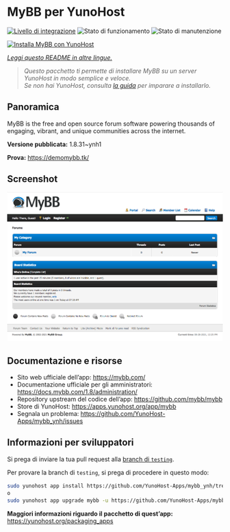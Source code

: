 <!--
N.B.: Questo README è stato automaticamente generato da <https://github.com/YunoHost/apps/tree/master/tools/readme_generator>
NON DEVE essere modificato manualmente.
-->

# MyBB per YunoHost

[![Livello di integrazione](https://dash.yunohost.org/integration/mybb.svg)](https://dash.yunohost.org/appci/app/mybb) ![Stato di funzionamento](https://ci-apps.yunohost.org/ci/badges/mybb.status.svg) ![Stato di manutenzione](https://ci-apps.yunohost.org/ci/badges/mybb.maintain.svg)

[![Installa MyBB con YunoHost](https://install-app.yunohost.org/install-with-yunohost.svg)](https://install-app.yunohost.org/?app=mybb)

*[Leggi questo README in altre lingue.](./ALL_README.md)*

> *Questo pacchetto ti permette di installare MyBB su un server YunoHost in modo semplice e veloce.*  
> *Se non hai YunoHost, consulta [la guida](https://yunohost.org/install) per imparare a installarlo.*

## Panoramica

MyBB is the free and open source forum software powering thousands of engaging, vibrant, and unique communities across the internet.

**Versione pubblicata:** 1.8.31~ynh1

**Prova:** <https://demomybb.tk/>

## Screenshot

![Screenshot di MyBB](./doc/screenshots/screenshot.png)

## Documentazione e risorse

- Sito web ufficiale dell’app: <https://mybb.com/>
- Documentazione ufficiale per gli amministratori: <https://docs.mybb.com/1.8/administration/>
- Repository upstream del codice dell’app: <https://github.com/mybb/mybb>
- Store di YunoHost: <https://apps.yunohost.org/app/mybb>
- Segnala un problema: <https://github.com/YunoHost-Apps/mybb_ynh/issues>

## Informazioni per sviluppatori

Si prega di inviare la tua pull request alla [branch di `testing`](https://github.com/YunoHost-Apps/mybb_ynh/tree/testing).

Per provare la branch di `testing`, si prega di procedere in questo modo:

```bash
sudo yunohost app install https://github.com/YunoHost-Apps/mybb_ynh/tree/testing --debug
o
sudo yunohost app upgrade mybb -u https://github.com/YunoHost-Apps/mybb_ynh/tree/testing --debug
```

**Maggiori informazioni riguardo il pacchetto di quest’app:** <https://yunohost.org/packaging_apps>

